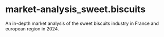 # market-analysis_sweet.biscuits
An in-depth market analysis of the sweet biscuits industry in France and european region in 2024.
